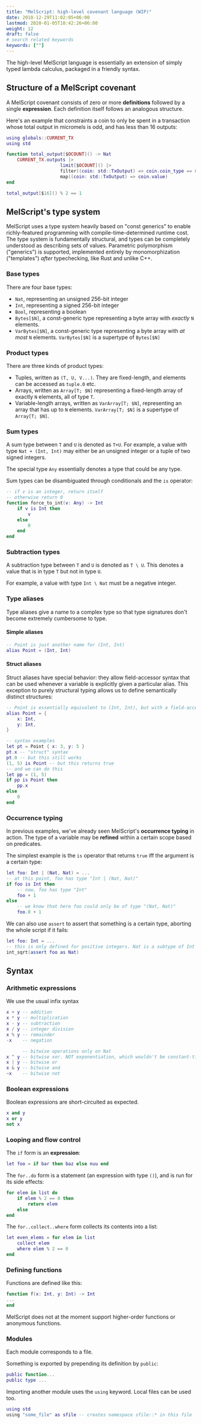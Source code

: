 ```yaml
---
title: "MelScript: high-level covenant language (WIP)"
date: 2018-12-29T11:02:05+06:00
lastmod: 2020-01-05T10:42:26+06:00
weight: 12
draft: false
# search related keywords
keywords: [""]
---
```


The high-level MelScript language is essentially an extension of simply typed lambda calculus, packaged in a friendly syntax.

## Structure of a MelScript covenant

A MelScript covenant consists of zero or more **definitions** followed by a single **expression**. Each definition itself follows an analogous structure.

Here's an example that constraints a coin to only be spent in a transaction whose total output in micromels is odd, and has less than 16 outputs:

```lua
using globals::CURRENT_TX
using std

function total_output[$OCOUNT]() -> Nat
    CURRENT_TX.outputs |>
                    limit[$OCOUNT]() |>
                    filter((coin: std::TxOutput) => coin.coin_type == std::TMEL) |>
                    map((coin: std::TxOutput) => coin.value)
end

total_output[$16]() % 2 == 1
```

## MelScript's type system

MelScript uses a type system heavily based on "const generics" to enable richly-featured programming with compile-time-determined runtime cost. The type system is fundamentally structural, and types can be completely understood as describing sets of values. Parametric polymorphism \("generics"\) is supported, implemented entirely by monomorphization \("templates"\) _after_ typechecking, like Rust and unlike C++.

### Base types

There are four base types:

- `Nat`, representing an unsigned 256-bit integer
- `Int`, representing a signed 256-bit integer
- `Bool`, representing a boolean
- `Bytes[$N]`, a const-generic type representing a byte array with _exactly_ `N` elements.
- `VarBytes[$N]`, a const-generic type representing a byte array with _at most_ `N` elements. `VarBytes[$N]` is a supertype of `Bytes[$N]`

### Product types

There are three kinds of product types:

- Tuples, written as `(T, U, V...)`. They are fixed-length, and elements can be accessed as `tuple.0` etc.
- Arrays, written as `Array[T; $N]` representing a fixed-length array of exactly `N` elements, all of type `T`.
- Variable-length arrays, written as `VarArray[T; $N]`, representing an array that has up to `N` elements. `VarArray[T; $N]` is a supertype of `Array[T; $N]`.

### Sum types

A sum type between `T` and `U` is denoted as `T+U`. For example, a value with type `Nat + (Int, Int)` may either be an unsigned integer or a tuple of two signed integers.

The special type `Any` essentially denotes a type that could be any type.

Sum types can be disambiguated through conditionals and the `is` operator:

```lua
-- if v is an integer, return itself
-- otherwise return 0
function force_to_int(v: Any) -> Int
    if v is Int then
        v
    else
        0
    end
end
```

### Subtraction types

A subtraction type between `T` and `U` is denoted as `T \ U`. This denotes a value that is in type `T` but not in type `U`.

For example, a value with type `Int \ Nat` must be a negative integer.

### Type aliases

Type aliases give a name to a complex type so that type signatures don't become extremely cumbersome to type.

#### Simple aliases

```lua
-- Point is just another name for (Int, Int)
alias Point = (Int, Int)
```

#### Struct aliases

Struct aliases have special behavior: they allow field-accessor syntax that can be used whenever a variable is explicitly given a particular alias. This exception to purely structural typing allows us to define semantically distinct structures:

```lua
-- Point is essentially equivalent to (Int, Int), but with a field-accessor syntax
alias Point = {
    x: Int,
    y: Int,
}

-- syntax examples
let pt = Point { x: 3, y: 5 }
pt.x -- "struct" syntax
pt.0 -- but this still works
(1, 5) is Point -- but this returns true
-- and we can do this
let pp = (1, 5)
if pp is Point then
    pp.x
else
    0
end
```

### Occurrence typing

In previous examples, we've already seen MelScript's **occurrence typing** in action. The type of a variable may be **refined** within a certain scope based on predicates.

The simplest example is the `is` operator that returns `true` iff the argument is a certain type:

```lua
let foo: Int | (Nat, Nat) = ...
-- at this point, foo has type "Int | (Nat, Nat)"
if foo is Int then
    -- now, foo has type "Int"
    foo + 1
else
    -- we know that here foo could only be of type "(Nat, Nat)"
    foo.0 + 1
```

We can also use `assert` to assert that something is a certain type, aborting the whole script if it fails:

```lua
let foo: Int = ...
-- this is only defined for positive integers. Nat is a subtype of Int
int_sqrt(assert foo as Nat)
```

## Syntax

### Arithmetic expressions

We use the usual infix syntax

```lua
x + y -- addition
x * y -- multiplication
x - y -- subtraction
x / y -- integer division
x % y -- remainder
-x    -- negation

      -- bitwise operations only on Nat
x ^ y -- bitwise xor. NOT exponentiation, which wouldn't be constant-time
x | y -- bitwise or
x & y -- bitwise and
~x    -- bitwise not
```

### Boolean expressions

Boolean expressions are short-circuited as expected.

```lua
x and y
x or y
not x
```

### Looping and flow control

The `if` form is an **expression**:

```lua
let foo = if bar then baz else nuu end
```

The `for..do` form is a statement \(an expression with type `()`\), and is run for its side effects:

```lua
for elem in list do
    if elem % 2 == 0 then
        return elem
    else
end
```

The `for..collect..where` form collects its contents into a list:

```lua
let even_elems = for elem in list
    collect elem
    where elem % 2 == 0
end
```

### Defining functions

Functions are defined like this:

```lua
function f(x: Int, y: Int) -> Int
...
end
```

MelScript does not at the moment support higher-order functions or anonymous functions.

### Modules

Each module corresponds to a file.

Something is exported by prepending its definition by `public`:

```lua
public function...
public type ...
```

Importing another module uses the `using` keyword. Local files can be used too.

```lua
using std
using "some_file" as sfile -- creates namespace sfile::* in this file
```
